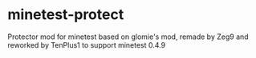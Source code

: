 minetest-protect
================

Protector mod for minetest
based on glomie's mod, remade by Zeg9 and reworked by TenPlus1 to support minetest 0.4.9